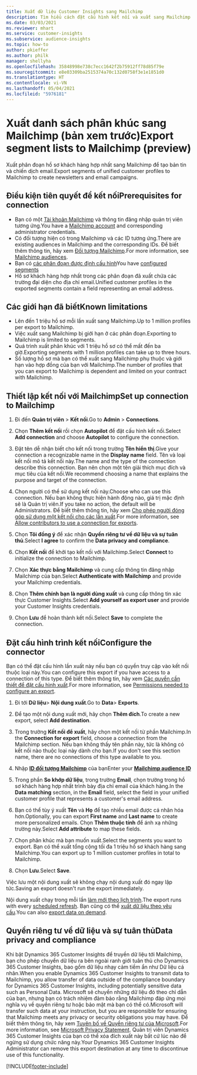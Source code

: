 ```yaml
---
title: Xuất dữ liệu Customer Insights sang Mailchimp
description: Tìm hiểu cách đặt cấu hình kết nối và xuất sang Mailchimp.
ms.date: 03/03/2021
ms.reviewer: mhart
ms.service: customer-insights
ms.subservice: audience-insights
ms.topic: how-to
author: pkieffer
ms.author: philk
manager: shellyha
ms.openlocfilehash: 35848998e738c7ecc1642f2b75912ff78d85f79e
ms.sourcegitcommit: e8e03309ba2515374a70c132d0758f3e1e1851d0
ms.translationtype: HT
ms.contentlocale: vi-VN
ms.lasthandoff: 05/04/2021
ms.locfileid: "5976181"
---
```

# <a name="export-segment-lists-to-mailchimp-preview"></a><span data-ttu-id="97f20-103">Xuất danh sách phân khúc sang Mailchimp (bản xem trước)</span><span class="sxs-lookup"><span data-stu-id="97f20-103">Export segment lists to Mailchimp (preview)</span></span>

<span data-ttu-id="97f20-104">Xuất phân đoạn hồ sơ khách hàng hợp nhất sang Mailchimp để tạo bản tin và chiến dịch email.</span><span class="sxs-lookup"><span data-stu-id="97f20-104">Export segments of unified customer profiles to Mailchimp to create newsletters and email campaigns.</span></span>

## <a name="prerequisites-for-connection"></a><span data-ttu-id="97f20-105">Điều kiện tiên quyết để kết nối</span><span class="sxs-lookup"><span data-stu-id="97f20-105">Prerequisites for connection</span></span>

-   <span data-ttu-id="97f20-106">Bạn có một [Tài khoản Mailchimp](https://mailchimp.com/) và thông tin đăng nhập quản trị viên tương ứng.</span><span class="sxs-lookup"><span data-stu-id="97f20-106">You have a [Mailchimp account](https://mailchimp.com/) and corresponding administrator credentials.</span></span>
-   <span data-ttu-id="97f20-107">Có đối tượng hiện có trong Mailchimp và các ID tương ứng.</span><span class="sxs-lookup"><span data-stu-id="97f20-107">There are existing audiences in Mailchimp and the corresponding IDs.</span></span> <span data-ttu-id="97f20-108">Để biết thêm thông tin, hãy xem [Đối tượng Mailchimp](https://mailchimp.com/help/create-audience/).</span><span class="sxs-lookup"><span data-stu-id="97f20-108">For more information, see [Mailchimp audiences](https://mailchimp.com/help/create-audience/).</span></span>
-   <span data-ttu-id="97f20-109">Bạn có [các phân đoạn được định cấu hình](segments.md)</span><span class="sxs-lookup"><span data-stu-id="97f20-109">You have [configured segments](segments.md)</span></span>
-   <span data-ttu-id="97f20-110">Hồ sơ khách hàng hợp nhất trong các phân đoạn đã xuất chứa các trường đại diện cho địa chỉ email.</span><span class="sxs-lookup"><span data-stu-id="97f20-110">Unified customer profiles in the exported segments contain a field representing an email address.</span></span>

## <a name="known-limitations"></a><span data-ttu-id="97f20-111">Các giới hạn đã biết</span><span class="sxs-lookup"><span data-stu-id="97f20-111">Known limitations</span></span>

- <span data-ttu-id="97f20-112">Lên đến 1 triệu hồ sơ mỗi lần xuất sang Mailchimp.</span><span class="sxs-lookup"><span data-stu-id="97f20-112">Up to 1 million profiles per export to Mailchimp.</span></span>
- <span data-ttu-id="97f20-113">Việc xuất sang Mailchimp bị giới hạn ở các phân đoạn.</span><span class="sxs-lookup"><span data-stu-id="97f20-113">Exporting to Mailchimp is limited to segments.</span></span>
- <span data-ttu-id="97f20-114">Quá trình xuất phân khúc với 1 triệu hồ sơ có thể mất đến ba giờ.</span><span class="sxs-lookup"><span data-stu-id="97f20-114">Exporting segments with 1 million profiles can take up to three hours.</span></span> 
- <span data-ttu-id="97f20-115">Số lượng hồ sơ mà bạn có thể xuất sang Mailchimp phụ thuộc và giới hạn vào hợp đồng của bạn với Mailchimp.</span><span class="sxs-lookup"><span data-stu-id="97f20-115">The number of profiles that you can export to Mailchimp is dependent and limited on your contract with Mailchimp.</span></span>

## <a name="set-up-connection-to-mailchimp"></a><span data-ttu-id="97f20-116">Thiết lập kết nối với Mailchimp</span><span class="sxs-lookup"><span data-stu-id="97f20-116">Set up connection to Mailchimp</span></span>

1. <span data-ttu-id="97f20-117">Đi đến **Quản trị viên** > **Kết nối**.</span><span class="sxs-lookup"><span data-stu-id="97f20-117">Go to **Admin** > **Connections**.</span></span>

1. <span data-ttu-id="97f20-118">Chọn **Thêm kết nối** rồi chọn **Autopilot** để đặt cấu hình kết nối.</span><span class="sxs-lookup"><span data-stu-id="97f20-118">Select **Add connection** and choose **Autopilot** to configure the connection.</span></span>

1. <span data-ttu-id="97f20-119">Đặt tên dễ nhận biết cho kết nối trong trường **Tên hiển thị**.</span><span class="sxs-lookup"><span data-stu-id="97f20-119">Give your connection a recognizable name in the **Display name** field.</span></span> <span data-ttu-id="97f20-120">Tên và loại kết nối mô tả kết nối này.</span><span class="sxs-lookup"><span data-stu-id="97f20-120">The name and the type of the connection describe this connection.</span></span> <span data-ttu-id="97f20-121">Bạn nên chọn một tên giải thích mục đích và mục tiêu của kết nối.</span><span class="sxs-lookup"><span data-stu-id="97f20-121">We recommend choosing a name that explains the purpose and target of the connection.</span></span>

1. <span data-ttu-id="97f20-122">Chọn người có thể sử dụng kết nối này.</span><span class="sxs-lookup"><span data-stu-id="97f20-122">Choose who can use this connection.</span></span> <span data-ttu-id="97f20-123">Nếu bạn không thực hiện hành động nào, giá trị mặc định sẽ là Quản trị viên.</span><span class="sxs-lookup"><span data-stu-id="97f20-123">If you take no action, the default will be Administrators.</span></span> <span data-ttu-id="97f20-124">Để biết thêm thông tin, hãy xem [Cho phép người đóng góp sử dụng một kết nối cho các lần xuất](connections.md#allow-contributors-to-use-a-connection-for-exports).</span><span class="sxs-lookup"><span data-stu-id="97f20-124">For more information, see [Allow contributors to use a connection for exports](connections.md#allow-contributors-to-use-a-connection-for-exports).</span></span>

1. <span data-ttu-id="97f20-125">Chọn **Tôi đồng ý** để xác nhận **Quyền riêng tư về dữ liệu và sự tuân thủ**.</span><span class="sxs-lookup"><span data-stu-id="97f20-125">Select **I agree** to confirm the **Data privacy and compliance**.</span></span>

1. <span data-ttu-id="97f20-126">Chọn **Kết nối** để khởi tạo kết nối với Mailchimp.</span><span class="sxs-lookup"><span data-stu-id="97f20-126">Select **Connect** to initialize the connection to Mailchimp.</span></span>

1. <span data-ttu-id="97f20-127">Chọn **Xác thực bằng Mailchimp** và cung cấp thông tin đăng nhập Mailchimp của bạn.</span><span class="sxs-lookup"><span data-stu-id="97f20-127">Select **Authenticate with Mailchimp** and provide your Mailchimp credentials.</span></span>

1. <span data-ttu-id="97f20-128">Chọn **Thêm chính bạn là người dùng xuất** và cung cấp thông tin xác thực Customer Insights.</span><span class="sxs-lookup"><span data-stu-id="97f20-128">Select **Add yourself as export user** and provide your Customer Insights credentials.</span></span>

1. <span data-ttu-id="97f20-129">Chọn **Lưu** để hoàn thành kết nối.</span><span class="sxs-lookup"><span data-stu-id="97f20-129">Select **Save** to complete the connection.</span></span> 

## <a name="configure-the-connector"></a><span data-ttu-id="97f20-130">Đặt cấu hình trình kết nối</span><span class="sxs-lookup"><span data-stu-id="97f20-130">Configure the connector</span></span>

<span data-ttu-id="97f20-131">Bạn có thể đặt cấu hình lần xuất này nếu bạn có quyền truy cập vào kết nối thuộc loại này.</span><span class="sxs-lookup"><span data-stu-id="97f20-131">You can configure this export if you have access to a connection of this type.</span></span> <span data-ttu-id="97f20-132">Để biết thêm thông tin, hãy xem [Các quyền cần thiết để đặt cấu hình xuất](export-destinations.md#set-up-a-new-export).</span><span class="sxs-lookup"><span data-stu-id="97f20-132">For more information, see [Permissions needed to configure an export](export-destinations.md#set-up-a-new-export).</span></span>

1. <span data-ttu-id="97f20-133">Đi tới **Dữ liệu**> **Nội dung xuất**.</span><span class="sxs-lookup"><span data-stu-id="97f20-133">Go to **Data**> **Exports**.</span></span>

1. <span data-ttu-id="97f20-134">Để tạo một nội dung xuất mới, hãy chọn **Thêm đích**.</span><span class="sxs-lookup"><span data-stu-id="97f20-134">To create a new export, select **Add destination**.</span></span>

1. <span data-ttu-id="97f20-135">Trong trường **Kết nối để xuất**, hãy chọn một kết nối từ phần Mailchimp.</span><span class="sxs-lookup"><span data-stu-id="97f20-135">In the **Connection for export** field, choose a connection from the Mailchimp section.</span></span> <span data-ttu-id="97f20-136">Nếu bạn không thấy tên phần này, tức là không có kết nối nào thuộc loại này dành cho bạn.</span><span class="sxs-lookup"><span data-stu-id="97f20-136">If you don't see this section name, there are no connections of this type available to you.</span></span>

1. <span data-ttu-id="97f20-137">Nhập **[ID đối tượng Mailchimp](https://mailchimp.com/help/find-audience-id/)** của bạn</span><span class="sxs-lookup"><span data-stu-id="97f20-137">Enter your **[Mailchimp audience ID](https://mailchimp.com/help/find-audience-id/)**</span></span>

3. <span data-ttu-id="97f20-138">Trong phần **So khớp dữ liệu**, trong trường **Email**, chọn trường trong hồ sơ khách hàng hợp nhất trình bày địa chỉ email của khách hàng.</span><span class="sxs-lookup"><span data-stu-id="97f20-138">In the **Data matching** section, in the **Email** field, select the field in your unified customer profile that represents a customer's email address.</span></span> 

1. <span data-ttu-id="97f20-139">Bạn có thể tùy ý xuất **Tên** và **Họ** để tạo nhiều email được cá nhân hóa hơn.</span><span class="sxs-lookup"><span data-stu-id="97f20-139">Optionally, you can export **First name** and **Last name** to create more personalized emails.</span></span> <span data-ttu-id="97f20-140">Chọn **Thêm thuộc tính** để ánh xạ những trường này.</span><span class="sxs-lookup"><span data-stu-id="97f20-140">Select **Add attribute** to map these fields.</span></span>

1. <span data-ttu-id="97f20-141">Chọn phân khúc mà bạn muốn xuất.</span><span class="sxs-lookup"><span data-stu-id="97f20-141">Select the segments you want to export.</span></span> <span data-ttu-id="97f20-142">Bạn có thể xuất tổng cộng tối đa 1 triệu hồ sơ khách hàng sang Mailchimp.</span><span class="sxs-lookup"><span data-stu-id="97f20-142">You can export up to 1 million customer profiles in total to Mailchimp.</span></span>

1. <span data-ttu-id="97f20-143">Chọn **Lưu**.</span><span class="sxs-lookup"><span data-stu-id="97f20-143">Select **Save**.</span></span>

<span data-ttu-id="97f20-144">Việc lưu một nội dung xuất sẽ không chạy nội dung xuất đó ngay lập tức.</span><span class="sxs-lookup"><span data-stu-id="97f20-144">Saving an export doesn't run the export immediately.</span></span>

<span data-ttu-id="97f20-145">Nội dung xuất chạy trong mỗi lần [làm mới theo lịch trình](system.md#schedule-tab).</span><span class="sxs-lookup"><span data-stu-id="97f20-145">The export runs with every [scheduled refresh](system.md#schedule-tab).</span></span> <span data-ttu-id="97f20-146">Bạn cũng có thể [xuất dữ liệu theo yêu cầu](export-destinations.md#run-exports-on-demand).</span><span class="sxs-lookup"><span data-stu-id="97f20-146">You can also [export data on demand](export-destinations.md#run-exports-on-demand).</span></span> 

## <a name="data-privacy-and-compliance"></a><span data-ttu-id="97f20-147">Quyền riêng tư về dữ liệu và sự tuân thủ</span><span class="sxs-lookup"><span data-stu-id="97f20-147">Data privacy and compliance</span></span>

<span data-ttu-id="97f20-148">Khi bật Dynamics 365 Customer Insights để truyền dữ liệu tới Mailchimp, bạn cho phép chuyển dữ liệu ra bên ngoài ranh giới tuân thủ cho Dynamics 365 Customer Insights, bao gồm dữ liệu nhạy cảm tiềm ẩn như Dữ liệu cá nhân.</span><span class="sxs-lookup"><span data-stu-id="97f20-148">When you enable Dynamics 365 Customer Insights to transmit data to Mailchimp, you allow transfer of data outside of the compliance boundary for Dynamics 365 Customer Insights, including potentially sensitive data such as Personal Data.</span></span> <span data-ttu-id="97f20-149">Microsoft sẽ chuyển những dữ liệu đó theo chỉ dẫn của bạn, nhưng bạn có trách nhiệm đảm bảo rằng Mailchimp đáp ứng mọi nghĩa vụ về quyền riêng tư hoặc bảo mật mà bạn có thể có.</span><span class="sxs-lookup"><span data-stu-id="97f20-149">Microsoft will transfer such data at your instruction, but you are responsible for ensuring that Mailchimp meets any privacy or security obligations you may have.</span></span> <span data-ttu-id="97f20-150">Để biết thêm thông tin, hãy xem [Tuyên bố về Quyền riêng tư của Microsoft](https://go.microsoft.com/fwlink/?linkid=396732).</span><span class="sxs-lookup"><span data-stu-id="97f20-150">For more information, see [Microsoft Privacy Statement](https://go.microsoft.com/fwlink/?linkid=396732).</span></span>
<span data-ttu-id="97f20-151">Quản trị viên Dynamics 365 Customer Insights của bạn có thể xóa đích xuất này bất cứ lúc nào để ngừng sử dụng chức năng này.</span><span class="sxs-lookup"><span data-stu-id="97f20-151">Your Dynamics 365 Customer Insights Administrator can remove this export destination at any time to discontinue use of this functionality.</span></span>

[!INCLUDE[footer-include](../includes/footer-banner.md)]
